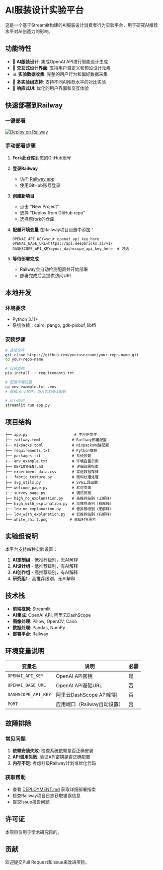 # AI服装设计实验平台

这是一个基于Streamlit构建的AI服装设计消费者行为实验平台，用于研究AI推荐水平对AI创造力的影响。

## 功能特性

- 🎨 **AI服装设计**: 集成OpenAI API进行智能设计生成
- 👕 **交互式设计界面**: 支持用户自定义和预设设计元素
- 📊 **实验数据收集**: 完整的用户行为和偏好数据采集
- 🔄 **多实验组支持**: 支持不同AI推荐水平的对比实验
- 🎯 **响应式UI**: 优化的用户界面和交互体验

## 快速部署到Railway

### 一键部署
[![Deploy on Railway](https://railway.app/button.svg)](https://railway.app/template/railway-template)

### 手动部署步骤

1. **Fork此仓库**到您的GitHub账号

2. **登录Railway**
   - 访问 [Railway.app](https://railway.app)
   - 使用GitHub账号登录

3. **创建新项目**
   - 点击 "New Project"
   - 选择 "Deploy from GitHub repo"
   - 选择您fork的仓库

4. **配置环境变量**
   在Railway项目设置中添加：
   ```
   OPENAI_API_KEY=your_openai_api_key_here
   OPENAI_BASE_URL=https://api.deepbricks.ai/v1/
   DASHSCOPE_API_KEY=your_dashscope_api_key_here  # 可选
   ```

5. **等待部署完成**
   - Railway会自动检测配置并开始部署
   - 部署完成后会提供访问URL

## 本地开发

### 环境要求
- Python 3.11+
- 系统依赖：cairo, pango, gdk-pixbuf, libffi

### 安装步骤
```bash
# 克隆仓库
git clone https://github.com/yourusername/your-repo-name.git
cd your-repo-name

# 安装依赖
pip install -r requirements.txt

# 配置环境变量
cp env_example.txt .env
# 编辑.env文件，填入您的API密钥

# 运行应用
streamlit run app.py
```

## 项目结构

```
├── app.py                     # 主应用文件
├── railway.toml              # Railway部署配置
├── nixpacks.toml             # Nixpacks构建配置
├── requirements.txt          # Python依赖
├── packages.txt              # 系统依赖
├── env_example.txt           # 环境变量示例
├── DEPLOYMENT.md             # 详细部署指南
├── experiment_data.csv       # 实验数据存储
├── fabric_texture.py         # 面料纹理处理
├── svg_utils.py              # SVG工具函数
├── welcome_page.py           # 欢迎页面
├── survey_page.py            # 调研页面
├── high_no_explanation.py    # 高推荐级别（无解释）
├── high_with_explanation.py  # 高推荐级别（有解释）
├── low_no_explanation.py     # 低推荐级别（无解释）
├── low_with_explanation.py   # 低推荐级别（有解释）
└── white_shirt.png          # 基础衬衫图片
```

## 实验组说明

本平台支持四种实验设置：
1. **AI定制组** - 低推荐级别，无AI解释
2. **AI设计组** - 低推荐级别，有AI解释  
3. **AI创作组** - 高推荐级别，有AI解释
4. **研究组1** - 高推荐级别，无AI解释

## 技术栈

- **前端框架**: Streamlit
- **AI集成**: OpenAI API, 阿里云DashScope
- **图像处理**: Pillow, OpenCV, Cairo
- **数据处理**: Pandas, NumPy
- **部署平台**: Railway

## 环境变量说明

| 变量名 | 说明 | 必需 |
|--------|------|------|
| `OPENAI_API_KEY` | OpenAI API密钥 | 是 |
| `OPENAI_BASE_URL` | OpenAI API基础URL | 否 |
| `DASHSCOPE_API_KEY` | 阿里云DashScope API密钥 | 否 |
| `PORT` | 应用端口（Railway自动设置） | 否 |

## 故障排除

### 常见问题
1. **依赖安装失败**: 检查系统依赖是否正确安装
2. **API调用失败**: 验证API密钥是否正确配置
3. **内存不足**: 考虑升级Railway计划或优化代码

### 获取帮助
- 查看 [DEPLOYMENT.md](./DEPLOYMENT.md) 获取详细部署指南
- 检查Railway项目日志获取错误信息
- 提交Issue报告问题

## 许可证

本项目仅用于学术研究目的。

## 贡献

欢迎提交Pull Request和Issue来改进项目。